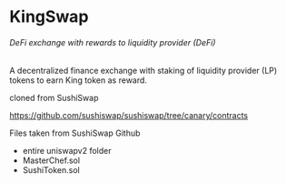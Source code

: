 # KingSwap

###### DeFi exchange with rewards to liquidity provider (DeFi)

A decentralized finance exchange with staking of liquidity provider (LP) tokens to earn King token as reward.

cloned from SushiSwap

https://github.com/sushiswap/sushiswap/tree/canary/contracts

Files taken from SushiSwap Github

- entire uniswapv2 folder
- MasterChef.sol
- SushiToken.sol


